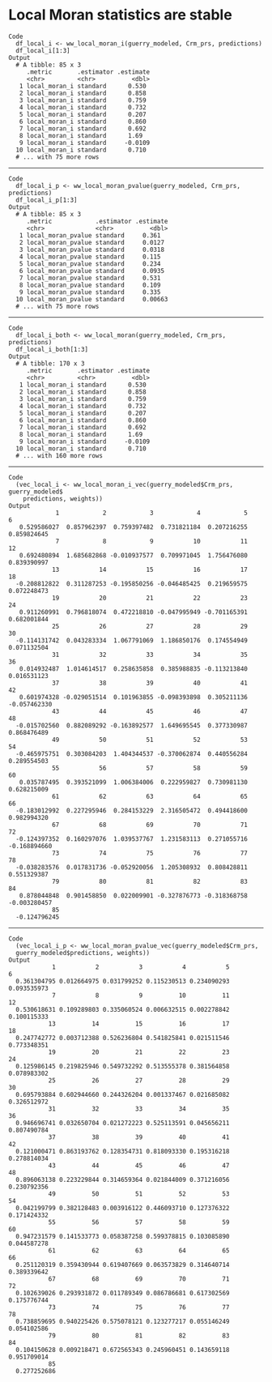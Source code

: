 # Local Moran statistics are stable

    Code
      df_local_i <- ww_local_moran_i(guerry_modeled, Crm_prs, predictions)
      df_local_i[1:3]
    Output
      # A tibble: 85 x 3
         .metric       .estimator .estimate
         <chr>         <chr>          <dbl>
       1 local_moran_i standard      0.530 
       2 local_moran_i standard      0.858 
       3 local_moran_i standard      0.759 
       4 local_moran_i standard      0.732 
       5 local_moran_i standard      0.207 
       6 local_moran_i standard      0.860 
       7 local_moran_i standard      0.692 
       8 local_moran_i standard      1.69  
       9 local_moran_i standard     -0.0109
      10 local_moran_i standard      0.710 
      # ... with 75 more rows

---

    Code
      df_local_i_p <- ww_local_moran_pvalue(guerry_modeled, Crm_prs, predictions)
      df_local_i_p[1:3]
    Output
      # A tibble: 85 x 3
         .metric            .estimator .estimate
         <chr>              <chr>          <dbl>
       1 local_moran_pvalue standard     0.361  
       2 local_moran_pvalue standard     0.0127 
       3 local_moran_pvalue standard     0.0318 
       4 local_moran_pvalue standard     0.115  
       5 local_moran_pvalue standard     0.234  
       6 local_moran_pvalue standard     0.0935 
       7 local_moran_pvalue standard     0.531  
       8 local_moran_pvalue standard     0.109  
       9 local_moran_pvalue standard     0.335  
      10 local_moran_pvalue standard     0.00663
      # ... with 75 more rows

---

    Code
      df_local_i_both <- ww_local_moran(guerry_modeled, Crm_prs, predictions)
      df_local_i_both[1:3]
    Output
      # A tibble: 170 x 3
         .metric       .estimator .estimate
         <chr>         <chr>          <dbl>
       1 local_moran_i standard      0.530 
       2 local_moran_i standard      0.858 
       3 local_moran_i standard      0.759 
       4 local_moran_i standard      0.732 
       5 local_moran_i standard      0.207 
       6 local_moran_i standard      0.860 
       7 local_moran_i standard      0.692 
       8 local_moran_i standard      1.69  
       9 local_moran_i standard     -0.0109
      10 local_moran_i standard      0.710 
      # ... with 160 more rows

---

    Code
      (vec_local_i <- ww_local_moran_i_vec(guerry_modeled$Crm_prs, guerry_modeled$
        predictions, weights))
    Output
                 1            2            3            4            5            6 
       0.529586027  0.857962397  0.759397482  0.731821184  0.207216255  0.859824645 
                 7            8            9           10           11           12 
       0.692480894  1.685682868 -0.010937577  0.709971045  1.756476080  0.839390997 
                13           14           15           16           17           18 
      -0.208812822  0.311287253 -0.195850256 -0.046485425  0.219659575  0.072248473 
                19           20           21           22           23           24 
       0.911260991  0.796818074  0.472218810 -0.047995949 -0.701165391  0.682001844 
                25           26           27           28           29           30 
      -0.114131742  0.043283334  1.067791069  1.186850176  0.174554949  0.071132504 
                31           32           33           34           35           36 
       0.014932487  1.014614517  0.258635858  0.385988835 -0.113213840  0.016531123 
                37           38           39           40           41           42 
       0.601974328 -0.029051514  0.101963855 -0.098393898  0.305211136 -0.057462330 
                43           44           45           46           47           48 
      -0.015702560  0.882089292 -0.163892577  1.649695545  0.377330987  0.868476489 
                49           50           51           52           53           54 
      -0.465975751  0.303084203  1.404344537 -0.370062874  0.440556284  0.289554503 
                55           56           57           58           59           60 
       0.035787495  0.393521099  1.006384006  0.222959827  0.730981130  0.628215009 
                61           62           63           64           65           66 
      -0.183012992  0.227295946  0.284153229  2.316505472  0.494418600  0.982994320 
                67           68           69           70           71           72 
      -0.124397352  0.160297076  1.039537767  1.231583113  0.271055716 -0.168894660 
                73           74           75           76           77           78 
      -0.038283576  0.017831736 -0.052920056  1.205308932  0.808428811  0.551329387 
                79           80           81           82           83           84 
       0.878044848  0.901458850  0.022009901 -0.327876773 -0.318368758 -0.003280457 
                85 
      -0.124796245 

---

    Code
      (vec_local_i_p <- ww_local_moran_pvalue_vec(guerry_modeled$Crm_prs,
      guerry_modeled$predictions, weights))
    Output
                1           2           3           4           5           6 
      0.361304795 0.012664975 0.031799252 0.115230513 0.234090293 0.093535973 
                7           8           9          10          11          12 
      0.530618631 0.109289803 0.335060524 0.006632515 0.002278842 0.100115333 
               13          14          15          16          17          18 
      0.247742772 0.003712388 0.526236804 0.541825841 0.021511546 0.773348351 
               19          20          21          22          23          24 
      0.125986145 0.219825946 0.549732292 0.513555378 0.381564858 0.078983302 
               25          26          27          28          29          30 
      0.695793884 0.602944660 0.244326204 0.001337467 0.021685082 0.326512972 
               31          32          33          34          35          36 
      0.946696741 0.032650704 0.021272223 0.525113591 0.045656211 0.807490784 
               37          38          39          40          41          42 
      0.121000471 0.863193762 0.128354731 0.818093330 0.195316218 0.278814034 
               43          44          45          46          47          48 
      0.896063138 0.223229844 0.314659364 0.021844009 0.371216056 0.230792356 
               49          50          51          52          53          54 
      0.042199799 0.382128483 0.003916122 0.446093710 0.127376322 0.171424332 
               55          56          57          58          59          60 
      0.947231579 0.141533773 0.058387258 0.599378815 0.103085890 0.044587278 
               61          62          63          64          65          66 
      0.251120319 0.359430944 0.619407669 0.063573829 0.314640714 0.389339642 
               67          68          69          70          71          72 
      0.102639026 0.293931872 0.011789349 0.086786681 0.617302569 0.175776744 
               73          74          75          76          77          78 
      0.738859695 0.940225426 0.575078121 0.123277217 0.055146249 0.054102586 
               79          80          81          82          83          84 
      0.104150628 0.009218471 0.672565343 0.245960451 0.143659118 0.951709014 
               85 
      0.277252686 

